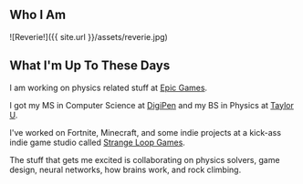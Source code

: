 Who I Am
--------
![Reverie!]({{ site.url }}/assets/reverie.jpg)

What I'm Up To These Days
-------------------------
I am working on physics related stuff at [Epic Games](https://epicgames.com).

I got my MS in Computer Science at [DigiPen](https://www.digipen.edu/) and my BS in Physics at [Taylor U](http://www.taylor.edu).

I've worked on Fortnite, Minecraft, and some indie projects at a kick-ass indie game studio called [Strange Loop Games](http://www.strangeloopgames.com/).

The stuff that gets me excited is collaborating on physics solvers, game design, neural networks, how brains work, and rock climbing.

